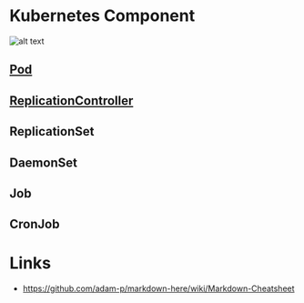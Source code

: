 # Kubernetes Component


![alt text](https://d33wubrfki0l68.cloudfront.net/2475489eaf20163ec0f54ddc1d92aa8d4c87c96b/e7c81/images/docs/components-of-kubernetes.svg "Kubernetes Components")


## [Pod](Pod/README.md)
## [ReplicationController](ReplicationController/README.md)
## ReplicationSet
## DaemonSet
## Job
## CronJob



# Links
* https://github.com/adam-p/markdown-here/wiki/Markdown-Cheatsheet